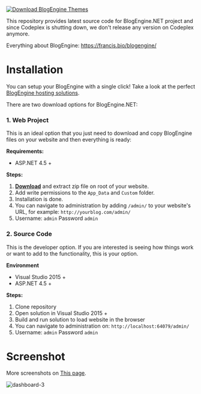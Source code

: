 <a href="http://francisdotbio.com/" target="_blank"><img src="https://francis.bio/assets/img/ads/bet.png" alt="Download BlogEngine Themes"></a>



This repository provides latest source code for BlogEngine.NET project and since Codeplex is shutting down, we don't release any version on Codeplex anymore.

Everything about BlogEngine: https://francis.bio/blogengine/


# Installation

You can setup your BlogEngine with a single click! 
Take a look at the perfect [BlogEngine hosting solutions](https://www.a2hosting.com/blogengine-net-hosting).

There are two download options for BlogEngine.NET:



### 1. Web Project
This is an ideal option that you just need to download and copy BlogEngine files on your website and then everything is ready:

**Requirements:**
  * ASP.NET 4.5 +

**Steps:**
1. **[Download](https://github.com/rxtur/BlogEngine.NET/releases/download/3.3.5.0/3350.zip)** and extract zip file on root of your website.
2. Add write permissions to the `App_Data` and `Custom` folder.
3. Installation is done.
4. You can navigate to administration by adding `/admin/` to your website's URL, for example: `http://yourblog.com/admin/`
5. Username: `admin` Password `admin`


### 2. Source Code
This is the developer option. If you are interested is seeing how things work or want to add to the functionality, this is your option.

**Environment**
  * Visual Studio 2015 +
  * ASP.NET 4.5 +

**Steps:**
  1. Clone repository
  2. Open solution in Visual Studio 2015 +
  3. Build and run solution to load website in the browser
  4. You can navigate to administration on: `http://localhost:64079/admin/`
  5. Username: `admin` Password `admin`

# Screenshot
More screenshots on [This page](https://francis.bio/blogengine/).

![dashboard-3](https://cloud.githubusercontent.com/assets/1932785/11760070/0012f9d8-a052-11e5-84a8-e9097cb85f23.png)
